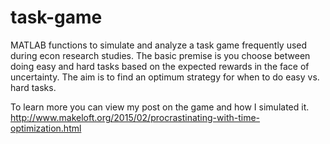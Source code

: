 task-game
=========

MATLAB functions to simulate and analyze a task game frequently used during econ research studies.  The basic premise is you choose between doing easy and hard tasks based on the expected rewards in the face of uncertainty.  The aim is to find an optimum strategy for when to do easy vs. hard tasks.


To learn more you can view my post on the game and how I simulated it.
http://www.makeloft.org/2015/02/procrastinating-with-time-optimization.html

